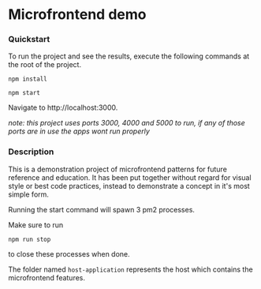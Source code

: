 # Microfrontend demo

### Quickstart

To run the project and see the results, execute the following commands at the root of the project.

`npm install`

`npm start`

Navigate to http://localhost:3000.

_note: this project uses ports 3000, 4000 and 5000 to run, if any of those ports are in use the apps wont run properly_

### Description

This is a demonstration project of microfrontend patterns for future reference and education. It has been put together without
regard for visual style or best code practices, instead to demonstrate a concept in it's most simple form.

Running the start command will spawn 3 pm2 processes.

Make sure to run

`npm run stop`

to close these processes when done.

The folder named `host-application` represents the host which contains the microfrontend features.
